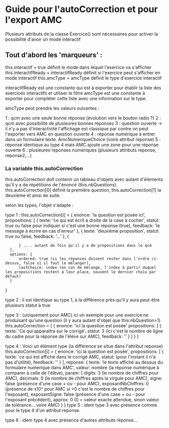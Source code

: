 # Guide pour l'autoCorrection et pour l'export AMC

Plusieurs attributs de la classe Exercice() sont nécessaires pour activer la possibilité d'avoir un mode interactif

## Tout d'abord les 'marqueurs' :
  
  this.interactif = true définit le mode dans lequel l'exercice va s'afficher
  this.interactifReady = interactifReady définit si l'exercice peut s'afficher en mode interactif
  this.amcType = amcType définit le type d'exercice interactif

  interactifReady est une constante qui est à exporter pour établir la liste des exercices interactifs et utiliser le filtre
  amcType est une constante à exporter pour compléter cette liste avec une information sur le type.

  amcType peut prendre les valeurs suivantes :

  1 : qcm avec une seule bonne réponse (évolution vers le bouton radio ?)
  2 : qcm avec possibilité de plusieures bonnes réponses
  3 : question ouverte -> il n'y a pas d'interactivité l'affichage est classique par contre on peut l'exporter vers AMC en question ouverte
  4 : réponse numérique à entrer dans un formulaire texte. AmcNumeriqueChoice (voire attribut reponse)
  5 : réponse identique au type 4 mais AMC ajoute une zone pour une réponse ouverte
  6 : plusieures réponses numériques (plusieurs attributs reponse, reponse2,...)

  ### La variable this.autoCorrection

  this.autoCorrection doit contenir un tableau d'objets avec autant d'éléments qu'il y a de répétitions de l'énoncé (this.nbQuestions).
  this.autoCorrection[0] définit la première question, this.autoCorrection[1] la deuxième et ainsi de suite.

  selon les types, l'objet s'adapte :

  type 1 :
  this.autoCorrection[i] = {
      enonce: 'la question est posée ici',
      propositions: [
          {
              texte: 'ce qui est écrit à droite de la case à cocher',
              statut: true ou false pour indiquer si c'est une bonne réponse (true),
              feedback: 'le message à écrire en cas d'erreur'
          },
          {
              texte: 'deuxième proposition',
              statut: true ou false,
              feedback: '...'
          },
          {

          } .... autant de fois qu'il y a de propositions dans le qcm
      ],
      options: {
          ordered: true (si les réponses doivent rester dans l'ordre ci-dessus, false si il faut le mélanger),
          lastChoice: index (en cas de mélange, l'index à partir duquel les propositions restent à leur place, souvent le dernier choix par défaut)
      }
  }

type 2 : il est identique au type 1, à la différence près qu'il y aura peut-être plusieurs statut à true

type 3 : (uniquement pour AMC) ici un exemple pour une exercice ne produisant qu'une question (il y aura autant d'objet que this.nbQuestion>1)
  this.autoCorrection = [
      { 
          enonce: 'ici la question est posée'
          propositions: [
              { 
                  texte: 'Ce qui apparaitra sur le corrigé',
                  statut: 3 (ici c'est le nombre de ligne du cadre pour la réponse de l'élève sur AMC),
                  feedback: ''
             }
           ]
       }
    ]
 
type 4 : Voici un élément type (la différence se situe dans l'attribut reponse)
this.autoCorrection[i] = {
        enonce: 'ici la question est posée',
        propositions: [
          {
            texte: 'ce qui est affiché dans le corrigé AMC,
            statut: (pour l'instant il n'a pas d'utilité),
            feedback: ''
          }
        ],
        reponse: {
          texte: 'le texte affiché au dessus du formulaire numerique dans AMC',
          valeur: nombre (la réponse numérique à comparer à celle de l'élève),
          param: {
            digits: 3 (le nombre de chiffres pour AMC),
            decimals: 0 (le nombre de chiffres après la virgule pour AMC),
            signe: false (présence d'une case + ou - pour AMC),
            exposantNbChiffres: 0 (présence de x10^ pour AMC si >0 c'est le nombre de chiffres pour l'exposant),
            exposantSigne: false (présence d'une case + ou - pour l'exposant précédent),
            approx: 0 (0 = valeur exacte attendue, sinon valeur de tolérance... voire AMC)
          }
        }
type 5 : idem type 3 avec présence comme pour le type 4 d'un attribut reponse.

type 6 : idem type 4 avec présence d'autres attributs réponse...
